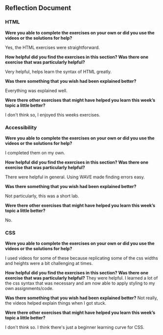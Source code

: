 ## Reflection Document

### HTML

**Were you able to complete the exercises on your own or did you use the videos or the solutions for help?**

Yes, the HTML exercises were straightforward.

**How helpful did you find the exercises in this section? Was there one exercise that was particularly helpful?**

Very helpful, helps learn the syntax of HTML greatly.

**Was there something that you wish had been explained better?**

Everything was explained well.

**Were there other exercises that might have helped you learn this week’s topic a little better?**

I don't think so, I enjoyed this weeks exercises.

### Accessibility

**Were you able to complete the exercises on your own or did you use the videos or the solutions for help?**

I completed them on my own.

**How helpful did you find the exercises in this section? Was there one exercise that was particularly helpful?**

There were helpful in general. Using WAVE made finding errors easy.

**Was there something that you wish had been explained better?**

Not particularly, this was a short lab.

**Were there other exercises that might have helped you learn this week’s topic a little better?**

No.

### CSS

**Were you able to complete the exercises on your own or did you use the videos or the solutions for help?**

I used videos for some of these because replicating some of the css widths and heights were a bit challenging at times.

**How helpful did you find the exercises in this section? Was there one exercise that was particularly helpful?**
They were helpful. I learned a lot of the css syntax that was necessary and am now able to apply styling to my own assignments/code.

**Was there something that you wish had been explained better?**
Not really, the videos helped explain things when I got stuck.

**Were there other exercises that might have helped you learn this week’s topic a little better?**

I don't think so. I think there's just a beginner learning curve for CSS.
